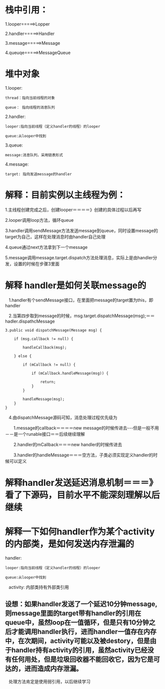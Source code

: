 # 栈中引用：

1.looper=====>Lopper

2.handler=====>Handler

3.message=====>Message

4.queuqe=====>MessageQueue


# 堆中对象
1.looper:

    thread：指向当前线程的对象
    
    queue： 指向线程的消息队列
    
2.handler:

    looper:指向当前线程（定义handler的线程）的looper
    
    queue:从looper中找到

3.queue:

    message:消息队列，采用链表形式

4.message:

    target: 指向发送message的handler
    
# 解释：目前实例以主线程为例：

  1.主线程创建完成之后，创建looper＝＝＝＝》创建的具体过程以后再写
  
  2.looper调用loop方法，循环queue
  
  3.handler调用sendMessage方法发送message到queue，同时设置message的target为自己，这样在处理消息时由handler自己处理
  
  4.queue通过next方法拿到下一个message
  
  5.message调用message.target.dispatch方法处理消息，实际上是由handler分发，设置的时候在步骤3里面
 
# 解释 handler是如何关联message的
    
    1.handler有个sendMessage接口，在里面把message的target置为this，即handler
    
    2.当第四步取到message的时候，msg.target.dispatchMessage(msg);＝＝ hadler.dispathcMessage
    
    3.public void dispatchMessage(Message msg) {
    
        if (msg.callback != null) {
        
            handleCallback(msg);
            
        } else {
        
            if (mCallback != null) {
            
                if (mCallback.handleMessage(msg)) {
                
                    return;
                }
            }
            
            handleMessage(msg);
        }
    }
    
    4.由dispatchMessage源码可知，消息处理过程优先级为
    
        1.message的callback＝＝＝＝new message的时候传进去---但是一般不用－－是一个runable接口＝＝后续继续理解 
        
        2.handler的mCallback＝＝＝new handler的时候传进去
        
        3.handler的handleMessage＝＝＝空方法，子类必须实现定义handler的时候可以定义
        
# 解释handler发送延迟消息机制＝＝＝》看了下源码，目前水平不能深刻理解以后继续  
# 解释一下如何handler作为某个activity的内部类，是如何发送内存泄漏的

handler:

    looper:指向当前线程（定义handler的线程）的looper
    
    queue:从looper中找到
    
    activity: 内部类持有外部类引用
    
## 设想：如果handler发送了一个延迟10分钟message, 则message里面的target带有handler的引用在queue中，虽然loop在一值循环，但是只有10分钟之后才能调用handler执行，进而handler一值存在内存中，在次期间，activity可能以及被destory，但是由于handler持有activity的引用，虽然activity已经没有任何用处，但是垃圾回收器不能回收它，因为它是可达的，进而造成内存泄漏。
    
    处理方法肯定是使用弱引用，以后继续学习
    
    
    
